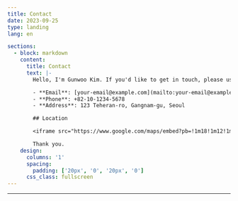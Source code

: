 ```yaml
---
title: Contact
date: 2023-09-25
type: landing
lang: en

sections:
  - block: markdown
    content:
      title: Contact
      text: |-
        Hello, I'm Gunwoo Kim. If you'd like to get in touch, please use the following contact information.

        - **Email**: [your-email@example.com](mailto:your-email@example.com)
        - **Phone**: +82-10-1234-5678
        - **Address**: 123 Teheran-ro, Gangnam-gu, Seoul

        ## Location

        <iframe src="https://www.google.com/maps/embed?pb=!1m18!1m12!1m3!1d3234.0891666013467!2d127.12734717580499!3d35.84681707253425!2m3!1f0!2f0!3f0!3m2!1i1024!2i768!4f13.1!3m3!1m2!1s0x35702334621b3bb9%3A0xd2ef0eee158844e1!2z7KCE67aB64yA7ZWZ6rWQIOyghOyjvOy6oO2NvOyKpA!5e0!3m2!1sko!2skr!4v1727333233629!5m2!1sko!2skr" width="600" height="450" style="border:0;" allowfullscreen="" loading="lazy" referrerpolicy="no-referrer-when-downgrade"></iframe>

        Thank you.
    design:
      columns: '1'
      spacing:
        padding: ['20px', '0', '20px', '0']
      css_class: fullscreen
---
```


---

